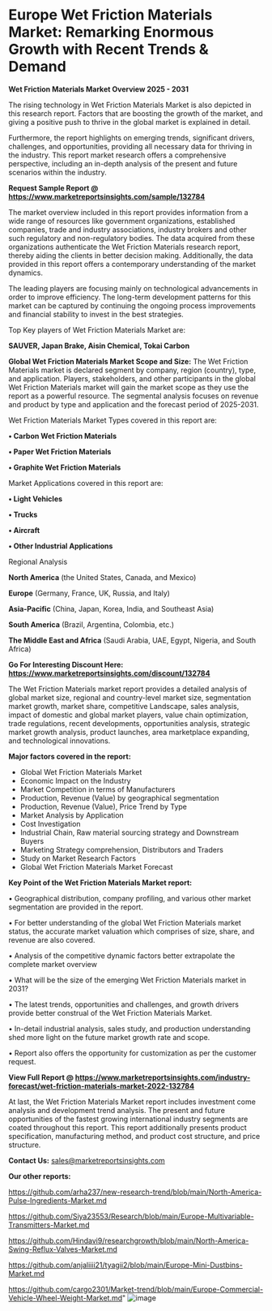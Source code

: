 # Europe Wet Friction Materials Market: Remarking Enormous Growth with Recent Trends & Demand

<Strong> Wet Friction Materials Market Overview 2025 - 2031</strong>

The rising technology in Wet Friction Materials Market is also depicted in this research report. Factors that are boosting the growth of the market, and giving a positive push to thrive in the global market is explained in detail.

Furthermore, the report highlights on emerging trends, significant drivers, challenges, and opportunities, providing all necessary data for thriving in the industry. This report market research offers a comprehensive perspective, including an in-depth analysis of the present and future scenarios within the industry.

<strong>Request Sample Report @ <a href=https://www.marketreportsinsights.com/sample/132784>https://www.marketreportsinsights.com/sample/132784</a></strong>

The market overview included in this report provides information from a wide range of resources like government organizations, established companies, trade and industry associations, industry brokers and other such regulatory and non-regulatory bodies. The data acquired from these organizations authenticate the Wet Friction Materials research report, thereby aiding the clients in better decision making. Additionally, the data provided in this report offers a contemporary understanding of the market dynamics.

The leading players are focusing mainly on technological advancements in order to improve efficiency. The long-term development patterns for this market can be captured by continuing the ongoing process improvements and financial stability to invest in the best strategies.

Top Key players of Wet Friction Materials Market are:

<strong>SAUVER, Japan Brake, Aisin Chemical, Tokai Carbon</strong>

<strong><b>Global Wet Friction Materials Market Scope and Size:</b></strong>
The Wet Friction Materials market is declared segment by company, region (country), type, and application. Players, stakeholders, and other participants in the global Wet Friction Materials market will gain the market scope as they use the report as a powerful resource. The segmental analysis focuses on revenue and product by type and application and the forecast period of 2025-2031.

Wet Friction Materials Market Types covered in this report are:

<strong>• Carbon Wet Friction Materials

• Paper Wet Friction Materials

• Graphite Wet Friction Materials</strong>

Market Applications covered in this report are:

<strong>• Light Vehicles

• Trucks

• Aircraft

• Other Industrial Applications</strong> 

Regional Analysis

<strong>North America</strong> (the United States, Canada, and Mexico)

<strong>Europe</strong> (Germany, France, UK, Russia, and Italy)

<strong>Asia-Pacific</strong> (China, Japan, Korea, India, and Southeast Asia)

<strong>South America</strong> (Brazil, Argentina, Colombia, etc.)

<strong>The Middle East and Africa</strong> (Saudi Arabia, UAE, Egypt, Nigeria, and South Africa)

<strong>Go For Interesting Discount Here: <a href=https://www.marketreportsinsights.com/discount/132784>https://www.marketreportsinsights.com/discount/132784</a></strong>

The Wet Friction Materials market report provides a detailed analysis of global market size, regional and country-level market size, segmentation market growth, market share, competitive Landscape, sales analysis, impact of domestic and global market players, value chain optimization, trade regulations, recent developments, opportunities analysis, strategic market growth analysis, product launches, area marketplace expanding, and technological innovations.

<strong><b>Major factors covered in the report:</b></strong>
<ul>
  <li>Global Wet Friction Materials Market </li>
  <li>Economic Impact on the Industry</li>
  <li>Market Competition in terms of Manufacturers</li>
  <li>Production, Revenue (Value) by geographical segmentation</li>
  <li>Production, Revenue (Value), Price Trend by Type</li>
  <li>Market Analysis by Application</li>
  <li>Cost Investigation</li>
  <li>Industrial Chain, Raw material sourcing strategy and Downstream Buyers</li>
  <li>Marketing Strategy comprehension, Distributors and Traders</li>
  <li>Study on Market Research Factors</li>
  <li>Global Wet Friction Materials Market Forecast</li>
</ul>

<strong><b>Key Point of the Wet Friction Materials Market report:</b></strong>

• Geographical distribution, company profiling, and various other market segmentation are provided in the report.

• For better understanding of the global Wet Friction Materials market status, the accurate market valuation which comprises of size, share, and revenue are also covered.

• Analysis of the competitive dynamic factors better extrapolate the complete market overview

• What will be the size of the emerging Wet Friction Materials market in 2031?

• The latest trends, opportunities and challenges, and growth drivers provide better construal of the Wet Friction Materials Market.

• In-detail industrial analysis, sales study, and production understanding shed more light on the future market growth rate and scope.

• Report also offers the opportunity for customization as per the customer request.

<strong><b>View Full Report @ <a href=https://www.marketreportsinsights.com/industry-forecast/wet-friction-materials-market-2022-132784>https://www.marketreportsinsights.com/industry-forecast/wet-friction-materials-market-2022-132784</a></b></strong>


At last, the Wet Friction Materials Market report includes investment come analysis and development trend analysis. The present and future opportunities of the fastest growing international industry segments are coated throughout this report. This report additionally presents product specification, manufacturing method, and product cost structure, and price structure.

<strong>Contact Us:</strong>
sales@marketreportsinsights.com

<strong>Our other reports:</strong>

<a href=https://github.com/arha237/new-research-trend/blob/main/North-America-Pulse-Ingredients-Market.md>https://github.com/arha237/new-research-trend/blob/main/North-America-Pulse-Ingredients-Market.md</a>

<a href=https://github.com/Siya23553/Research/blob/main/Europe-Multivariable-Transmitters-Market.md>https://github.com/Siya23553/Research/blob/main/Europe-Multivariable-Transmitters-Market.md</a>

<a href=https://github.com/Hindavi9/researchgrowth/blob/main/North-America-Swing-Reflux-Valves-Market.md>https://github.com/Hindavi9/researchgrowth/blob/main/North-America-Swing-Reflux-Valves-Market.md</a>

<a href=https://github.com/anjaliiii21/tyagii2/blob/main/Europe-Mini-Dustbins-Market.md>https://github.com/anjaliiii21/tyagii2/blob/main/Europe-Mini-Dustbins-Market.md</a>

<a href=https://github.com/cargo2301/Market-trend/blob/main/Europe-Commercial-Vehicle-Wheel-Weight-Market.md>https://github.com/cargo2301/Market-trend/blob/main/Europe-Commercial-Vehicle-Wheel-Weight-Market.md</a>"
![image](https://github.com/user-attachments/assets/8049c5fb-1545-4831-bc5f-efec77a818af)
